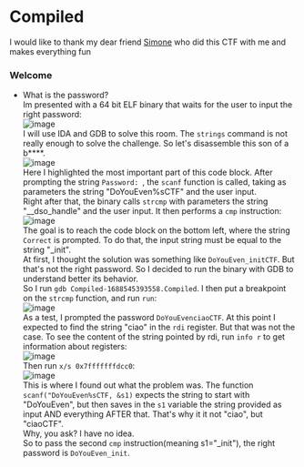 # Compiled
I would like to thank my dear friend [Simone](https://github.com/SimoneCiferri) who did this CTF with me and makes everything fun 

### Welcome
- What is the password?<br />
Im presented with a 64 bit ELF binary that waits for the user to input the right password:<br />
![image](https://github.com/user-attachments/assets/888e3bf6-2c56-448f-9cdd-99d58bd6de33)<br />
I will use IDA and GDB to solve this room. The `strings` command is not really enough to solve the challenge. So let's disassemble this son of a b****.<br />
![image](https://github.com/user-attachments/assets/9d80ccdd-f1ac-46d5-85fc-264f4a456d28)<br />
Here I highlighted the most important part of this code block. After prompting the string `Password: `, the `scanf` function is called, taking as parameters the string "DoYouEven%sCTF" and the user input.<br />
Right after that, the binary calls `strcmp` with parameters the string "__dso_handle" and the user input. It then performs a `cmp` instruction:<br />
![image](https://github.com/user-attachments/assets/be73cf2b-ecb7-4627-9d67-686027636e7f)<br />
The goal is to reach the code block on the bottom left, where the string `Correct` is prompted. To do that, the input string must be equal to the string "_init". <br />
At first, I thought the solution was something like `DoYouEven_initCTF`. But that's not the right password. So I decided to run the binary with GDB to understand better its behavior. <br />
So I run `gdb Compiled-1688545393558.Compiled`. I then put a breakpoint on the `strcmp` function, and run `run`:<br />
![image](https://github.com/user-attachments/assets/d0e48d44-520d-428f-931b-7b78b081a8d5)<br />
As a test, I prompted the password `DoYouEvenciaoCTF`. At this point I expected to find the string "ciao" in the `rdi` register. But that was not the case. To see the content of the string pointed by rdi, run `info r` to get information about registers:<br />
![image](https://github.com/user-attachments/assets/d844cc1a-d479-4a01-8a8c-c6c0a16c5b95)<br />
Then run `x/s 0x7fffffffdcc0`:<br />
![image](https://github.com/user-attachments/assets/424d7cce-c6f3-4618-8cd2-a8c74e820fb6)<br />
This is where I found out what the problem was. The function `scanf("DoYouEven%sCTF, &s1)` expects the string to start with "DoYouEven", but then saves in the `s1` variable the string provided as input AND everything AFTER that. That's why it it not "ciao", but "ciaoCTF". <br /> Why, you ask? I have no idea.<br />
So to pass the second `cmp` instruction(meaning s1="_init"), the right password is `DoYouEven_init`. 







